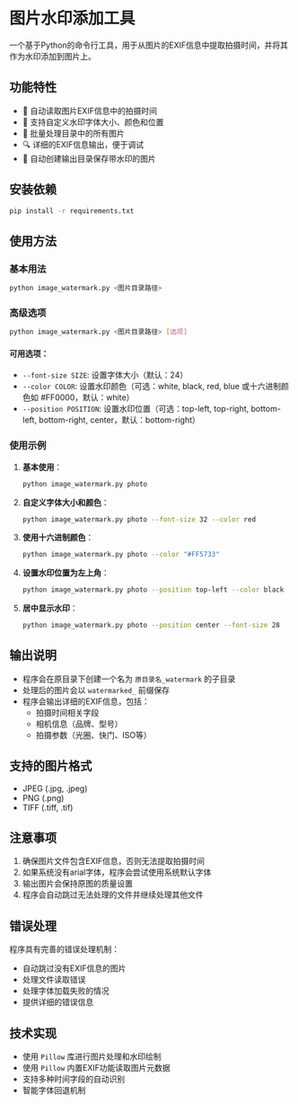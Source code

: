 # 图片水印添加工具

一个基于Python的命令行工具，用于从图片的EXIF信息中提取拍摄时间，并将其作为水印添加到图片上。

## 功能特性

- 📸 自动读取图片EXIF信息中的拍摄时间
- 🎨 支持自定义水印字体大小、颜色和位置
- 📁 批量处理目录中的所有图片
- 🔍 详细的EXIF信息输出，便于调试
- 💾 自动创建输出目录保存带水印的图片

## 安装依赖

```bash
pip install -r requirements.txt
```

## 使用方法

### 基本用法

```bash
python image_watermark.py <图片目录路径>
```

### 高级选项

```bash
python image_watermark.py <图片目录路径> [选项]
```

#### 可用选项：

- `--font-size SIZE`: 设置字体大小（默认：24）
- `--color COLOR`: 设置水印颜色（可选：white, black, red, blue 或十六进制颜色如 #FF0000，默认：white）
- `--position POSITION`: 设置水印位置（可选：top-left, top-right, bottom-left, bottom-right, center，默认：bottom-right）

### 使用示例

1. **基本使用**：
   ```bash
   python image_watermark.py photo
   ```

2. **自定义字体大小和颜色**：
   ```bash
   python image_watermark.py photo --font-size 32 --color red
   ```

3. **使用十六进制颜色**：
   ```bash
   python image_watermark.py photo --color "#FF5733"
   ```

4. **设置水印位置为左上角**：
   ```bash
   python image_watermark.py photo --position top-left --color black
   ```

5. **居中显示水印**：
   ```bash
   python image_watermark.py photo --position center --font-size 28
   ```

## 输出说明

- 程序会在原目录下创建一个名为 `原目录名_watermark` 的子目录
- 处理后的图片会以 `watermarked_` 前缀保存
- 程序会输出详细的EXIF信息，包括：
  - 拍摄时间相关字段
  - 相机信息（品牌、型号）
  - 拍摄参数（光圈、快门、ISO等）

## 支持的图片格式

- JPEG (.jpg, .jpeg)
- PNG (.png)
- TIFF (.tiff, .tif)

## 注意事项

1. 确保图片文件包含EXIF信息，否则无法提取拍摄时间
2. 如果系统没有arial字体，程序会尝试使用系统默认字体
3. 输出图片会保持原图的质量设置
4. 程序会自动跳过无法处理的文件并继续处理其他文件

## 错误处理

程序具有完善的错误处理机制：
- 自动跳过没有EXIF信息的图片
- 处理文件读取错误
- 处理字体加载失败的情况
- 提供详细的错误信息

## 技术实现

- 使用 `Pillow` 库进行图片处理和水印绘制
- 使用 `Pillow` 内置EXIF功能读取图片元数据
- 支持多种时间字段的自动识别
- 智能字体回退机制
